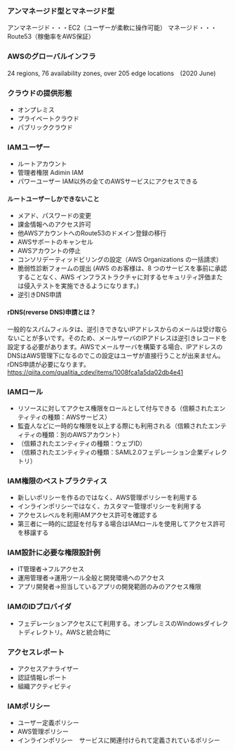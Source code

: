 ### アンマネージド型とマネージド型

アンマネージド・・・EC2（ユーザーが柔軟に操作可能）
マネージド・・・Route53（稼働率をAWS保証）

### AWSのグローバルインフラ

24 regions, 76 availability zones, over 205 edge locations　(2020 June)

### クラウドの提供形態

- オンプレミス
- プライベートクラウド
- パブリッククラウド

### IAMユーザー

- ルートアカウント
- 管理者権限 Adimin IAM
- パワーユーザー IAM以外の全てのAWSサービスにアクセスできる

#### ルートユーザーしかできないこと

- メアド、パスワードの変更
- 課金情報へのアクセス許可
- 他AWSアカウントへのRoute53のドメイン登録の移行
- AWSサポートのキャンセル
- AWSアカウントの停止
- コンソリデーティッドビリングの設定（AWS Organizations の一括請求）
- 脆弱性診断フォームの提出 (AWS のお客様は、8 つのサービスを事前に承認することなく、AWS インフラストラクチャに対するセキュリティ評価または侵入テストを実施できるようになります。)
- 逆引きDNS申請

#### rDNS(reverse DNS)申請とは？

一般的なスパムフィルタは、逆引きできないIPアドレスからのメールは受け取らないことが多いです。そのため、メールサーバのIPアドレスは逆引きレコードを設定する必要があります。AWSでメールサーバを構築する場合、IPアドレスのDNSはAWS管理下になるのでこの設定はユーザが直接行うことが出来ません。rDNS申請が必要になります。
https://qiita.com/qualitia_cdev/items/1008fca1a5da02db4e41

### IAMロール

- リソースに対してアクセス権限をロールとして付与できる（信頼されたエンティティの種類：AWSサービス）
- 監査人などに一時的な権限を以上する際にも利用される（信頼されたエンティティの種類：別のAWSアカウント）
- （信頼されたエンティティの種類：ウェブID）
- （信頼されたエンティティの種類：SAML2.0フェデレーション企業ディレクトリ）

### IAM権限のベストプラクティス

- 新しいポリシーを作るのではなく、AWS管理ポリシーを利用する
- インラインポリシーではなく、カスタマー管理ポリシーを利用する
- アクセスレベルを利用IAMアクセス許可を確認する
- 第三者に一時的に認証を付与する場合はIAMロールを使用してアクセス許可を移譲する

### IAM設計に必要な権限設計例

- IT管理者→フルアクセス
- 運用管理者→運用ツール全般と開発環境へのアクセス
- アプリ開発者→担当しているアプリの開発範囲のみのアクセス権限

### IAMのIDプロバイダ

- フェデレーションアクセスにて利用する。オンプレミスのWindowsダイレクトディレクトリ。AWSと統合時に

### アクセスレポート

- アクセスアナライザー
- 認証情報レポート
- 組織アクティビティ

### IAMポリシー

- ユーザー定義ポリシー
- AWS管理ポリシー
- インラインポリシー　サービスに関連付けられて定義されているポリシー
